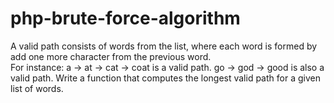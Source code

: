 # php-brute-force-algorithm
A valid path consists of words from the list, where each word is
formed by add one more character from the previous word.  
For instance: a -> at -> cat -> coat is a valid path.
go -> god -> good is also a valid path.
Write a function that computes the longest valid path for a given list of words.
